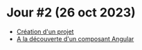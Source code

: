 # Jour #2 (26 oct 2023)

- [Création d'un projet](https://rblmdst.github.io/angular-training-gdg-lome/03-angular-creation-projet)
- [A la découverte d'un composant Angular](https://rblmdst.github.io/angular-training-gdg-lome/04-angular-composant)
